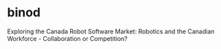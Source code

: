 # binod
Exploring the Canada Robot Software Market: Robotics and the Canadian Workforce - Collaboration or Competition?
